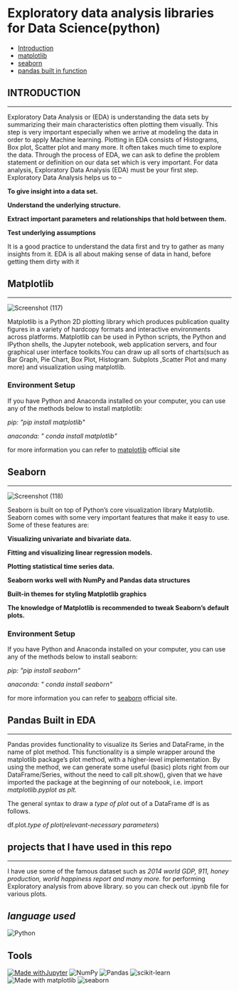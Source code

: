 # Exploratory data analysis libraries for Data Science(python)
* [Introduction](#introduction)
* [matplotlib](#matplotlib)
* [seaborn](#seaborn)
* [pandas built in function](#Pandas-Built-in-EDA)

## INTRODUCTION
-----------------
Exploratory Data Analysis or (EDA) is understanding the data sets by summarizing their main characteristics often plotting them visually. This step is very important especially when we arrive at modeling the data in order to apply Machine learning. Plotting in EDA consists of Histograms, Box plot, Scatter plot and many more. It often takes much time to explore the data. Through the process of EDA, we can ask to define the problem statement or definition on our data set which is very important.
For data analysis, Exploratory Data Analysis (EDA) must be your first step. Exploratory Data Analysis helps us to –

**To give insight into a data set.**

**Understand the underlying structure.**

**Extract important parameters and relationships that hold between them.**

**Test underlying assumptions**

It is a good practice to understand the data first and try to gather as many insights from it. EDA is all about making sense of data in hand, before getting them dirty with it


## Matplotlib
------------------------
![Screenshot (117)](https://user-images.githubusercontent.com/86251750/131215488-94af2d33-08f1-456a-be19-b67c7d843c2b.png)

Matplotlib is a Python 2D plotting library which produces publication quality figures in a variety of hardcopy formats and interactive environments across platforms. Matplotlib can be used in Python scripts, the Python and IPython shells, the Jupyter notebook, web application servers, and four graphical user interface toolkits.You can draw up all sorts of charts(such as Bar Graph, Pie Chart, Box Plot, Histogram. Subplots ,Scatter Plot and many more) and visualization using matplotlib.

### Environment Setup

If you have Python and Anaconda installed on your computer, you can use any of the methods below to install matplotlib:

*pip: "pip install matplotlib"*

*anaconda: " conda install matplotlib"*

for more information you can refer to [matplotlib](https://matplotlib.org/) official site

## Seaborn
-----------------------
![Screenshot (118)](https://user-images.githubusercontent.com/86251750/131215821-a3141328-0d6f-48a1-a234-4044299af2ef.png)

Seaborn is built on top of Python’s core visualization library Matplotlib. Seaborn comes with some very important features that make it easy to use. Some of these features are:

**Visualizing univariate and bivariate data.**

**Fitting and visualizing linear regression models.**

**Plotting statistical time series data.**

**Seaborn works well with NumPy and Pandas data structures**

**Built-in themes for styling Matplotlib graphics**

**The knowledge of Matplotlib is recommended to tweak Seaborn’s default plots.**

### Environment Setup

If you have Python and Anaconda installed on your computer, you can use any of the methods below to install seaborn:

*pip: "pip install seaborn"*

*anaconda: " conda install seaborn"*

for more information you can refer to [seaborn](https://seaborn.pydata.org/) official site.

## Pandas Built in EDA
------------------------

Pandas provides functionality to visualize its Series and DataFrame, in the name of plot method. This functionality is a simple wrapper around the matplotlib package’s plot method, with a higher-level implementation. By using the method, we can generate some useful (basic) plots right from our DataFrame/Series, without the need to call plt.show(), given that we have imported the package at the beginning of our notebook, i.e. import *matplotlib.pyplot as plt.*

The general syntax to draw a *type of plot* out of a DataFrame df is as follows.

df.plot.*type of plot*(*relevant-necessary parameters*)

## projects that I have used in this repo
---------------------------------------------

I have  use some of the famous dataset such as *2014 world GDP, 911, honey production, world happiness report and many more.* for performing Exploratory analysis from above library. so you can check out .ipynb file for various plots.

***language used***
--------------------------
![Python](https://img.shields.io/badge/python-3670A0?style=for-the-badge&logo=python&logoColor=ffdd54)

**Tools**
-----------------------
[![Made withJupyter](https://img.shields.io/badge/Made%20with-Jupyter-orange?style=for-the-badge&logo=Jupyter)](https://jupyter.org/try)    ![NumPy](https://img.shields.io/badge/numpy-%23013243.svg?style=for-the-badge&logo=numpy&logoColor=white)   ![Pandas](https://img.shields.io/badge/pandas-%23150458.svg?style=for-the-badge&logo=pandas&logoColor=white)   ![scikit-learn](https://img.shields.io/badge/scikit--learn-%23F7931E.svg?style=for-the-badge&logo=scikit-learn&logoColor=white)  ![Made with matplotlib](https://user-images.githubusercontent.com/86251750/132984208-76ce70c7-816d-4f72-9c9f-90073a70310f.png)  ![seaborn](https://user-images.githubusercontent.com/86251750/132984253-32c04192-989f-4ebd-8c46-8ad1a194a492.png)

